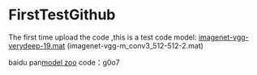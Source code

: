 # FirstTestGithub
The first time upload the code ,this is a test code
model: [imagenet-vgg-verydeep-19.mat](https://www.vlfeat.org/matconvnet/models/imagenet-vgg-verydeep-19.mat)
        (imagenet-vgg-m_conv3_512-512-2.mat)

baidu pan[model zoo](https://pan.baidu.com/s/1iN1RGqs1D1Db3OTg18yX-Q) 
code：g0o7
